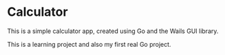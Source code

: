 # Calculator

This is a simple calculator app, created using Go and the Wails GUI library.

This is a learning project and also my first real Go project.
